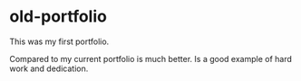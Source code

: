 # old-portfolio
This was my first portfolio.

Compared to my current portfolio is much better.
Is a good example of hard work and dedication.
